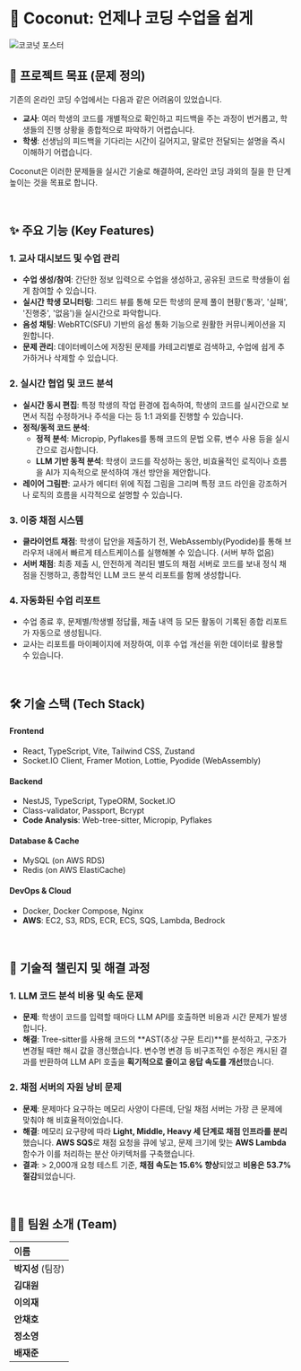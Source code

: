 # 🥥 Coconut: 언제나 코딩 수업을 쉽게

![코코넛 포스터](../Coconut-Frontend/src/assets/coconut_poster.png)
<br/>

## 🎯 프로젝트 목표 (문제 정의)

기존의 온라인 코딩 수업에서는 다음과 같은 어려움이 있었습니다.

- **교사**: 여러 학생의 코드를 개별적으로 확인하고 피드백을 주는 과정이 번거롭고, 학생들의 진행 상황을 종합적으로 파악하기 어렵습니다.
- **학생**: 선생님의 피드백을 기다리는 시간이 길어지고, 말로만 전달되는 설명을 즉시 이해하기 어렵습니다.

Coconut은 이러한 문제들을 실시간 기술로 해결하여, 온라인 코딩 과외의 질을 한 단계 높이는 것을 목표로 합니다.

<br/>

## ✨ 주요 기능 (Key Features)

### 1. 교사 대시보드 및 수업 관리

- **수업 생성/참여**: 간단한 정보 입력으로 수업을 생성하고, 공유된 코드로 학생들이 쉽게 참여할 수 있습니다.
- **실시간 학생 모니터링**: 그리드 뷰를 통해 모든 학생의 문제 풀이 현황('통과', '실패', '진행중', '없음')을 실시간으로 파악합니다.
- **음성 채팅**: WebRTC(SFU) 기반의 음성 통화 기능으로 원활한 커뮤니케이션을 지원합니다.
- **문제 관리**: 데이터베이스에 저장된 문제를 카테고리별로 검색하고, 수업에 쉽게 추가하거나 삭제할 수 있습니다.

### 2. 실시간 협업 및 코드 분석

- **실시간 동시 편집**: 특정 학생의 작업 환경에 접속하여, 학생의 코드를 실시간으로 보면서 직접 수정하거나 주석을 다는 등 1:1 과외를 진행할 수 있습니다.
- **정적/동적 코드 분석**:
  - **정적 분석**: Micropip, Pyflakes를 통해 코드의 문법 오류, 변수 사용 등을 실시간으로 검사합니다.
  - **LLM 기반 동적 분석**: 학생이 코드를 작성하는 동안, 비효율적인 로직이나 흐름을 AI가 지속적으로 분석하여 개선 방안을 제안합니다.
- **레이어 그림판**: 교사가 에디터 위에 직접 그림을 그리며 특정 코드 라인을 강조하거나 로직의 흐름을 시각적으로 설명할 수 있습니다.

### 3. 이중 채점 시스템

- **클라이언트 채점**: 학생이 답안을 제출하기 전, WebAssembly(Pyodide)를 통해 브라우저 내에서 빠르게 테스트케이스를 실행해볼 수 있습니다. (서버 부하 없음)
- **서버 채점**: 최종 제출 시, 안전하게 격리된 별도의 채점 서버로 코드를 보내 정식 채점을 진행하고, 종합적인 LLM 코드 분석 리포트를 함께 생성합니다.

### 4. 자동화된 수업 리포트

- 수업 종료 후, 문제별/학생별 정답률, 제출 내역 등 모든 활동이 기록된 종합 리포트가 자동으로 생성됩니다.
- 교사는 리포트를 마이페이지에 저장하여, 이후 수업 개선을 위한 데이터로 활용할 수 있습니다.

<br/>

## 🛠️ 기술 스택 (Tech Stack)

#### **Frontend**

- React, TypeScript, Vite, Tailwind CSS, Zustand
- Socket.IO Client, Framer Motion, Lottie, Pyodide (WebAssembly)

#### **Backend**

- NestJS, TypeScript, TypeORM, Socket.IO
- Class-validator, Passport, Bcrypt
- **Code Analysis**: Web-tree-sitter, Micropip, Pyflakes

#### **Database & Cache**

- MySQL (on AWS RDS)
- Redis (on AWS ElastiCache)

#### **DevOps & Cloud**

- Docker, Docker Compose, Nginx
- **AWS**: EC2, S3, RDS, ECR, ECS, SQS, Lambda, Bedrock

<br/>

## 🚀 기술적 챌린지 및 해결 과정

### 1. LLM 코드 분석 비용 및 속도 문제

- **문제**: 학생이 코드를 입력할 때마다 LLM API를 호출하면 비용과 시간 문제가 발생합니다.
- **해결**: Tree-sitter를 사용해 코드의 **AST(추상 구문 트리)**를 분석하고, 구조가 변경될 때만 해시 값을 갱신했습니다. 변수명 변경 등 비구조적인 수정은 캐시된 결과를 반환하여 LLM API 호출을 **획기적으로 줄이고 응답 속도를 개선**했습니다.

### 2. 채점 서버의 자원 낭비 문제

- **문제**: 문제마다 요구하는 메모리 사양이 다른데, 단일 채점 서버는 가장 큰 문제에 맞춰야 해 비효율적이었습니다.
- **해결**: 메모리 요구량에 따라 **Light, Middle, Heavy 세 단계로 채점 인프라를 분리**했습니다. **AWS SQS**로 채점 요청을 큐에 넣고, 문제 크기에 맞는 **AWS Lambda** 함수가 이를 처리하는 분산 아키텍처를 구축했습니다.
- **결과**: > 2,000개 요청 테스트 기준, **채점 속도는 15.6% 향상**되었고 **비용은 53.7% 절감**되었습니다.

<br/>

## 🧑‍💻 팀원 소개 (Team)

| 이름              |
| :---------------- |
| **박지성** (팀장) |
| **김대원**        |
| **이의재**        |
| **안채호**        |
| **정소영**        |
| **배재준**        |
